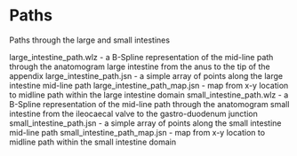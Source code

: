 # Paths

Paths through the large and small intestines

large_intestine_path.wlz - a B-Spline representation of the mid-line path
                              through the anatomogram large intestine from the
			      anus to the tip of the appendix
large_intestine_path.jsn - a simple array of points along the large intestine
                           mid-line path
large_intestine_path_map.jsn - map from x-y location to midline path within
                           the large intestine domain
small_intestine_path.wlz - a B-Spline representation of the mid-line path
                           through the anatomogram small intestine from the
			   ileocaecal valve to the gastro-duodenum junction
small_intestine_path.jsn - a simple array of points along the small intestine
                           mid-line path
small_intestine_path_map.jsn - map from x-y location to midline path within
                               the small intestine domain


